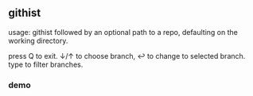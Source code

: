## githist

usage: githist followed by an optional path to a repo, defaulting on the working directory. 

press Q to exit. ↓/↑ to choose branch, ↩ to change to selected branch. type to filter branches.

### demo

